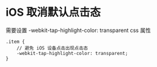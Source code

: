 # iOS 取消默认点击态

需要设置 -webkit-tap-highlight-color: transparent css 属性

```
.item {
    // 避免 iOS 设备点击出现点击态
    -webkit-tap-highlight-color: transparent;
}
```
